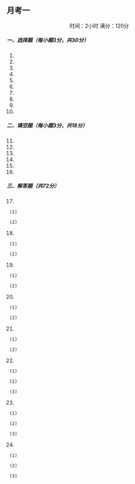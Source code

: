 ## 月考一

<center>时间：2小时             满分：120分</center>

##### 一、选择题（每小题$3$分，共$30$分）

1.   
2.   
3.   
4.   
5.   
6.   
7.   
8.   
9.   
10.  

##### 二、填空题（每小题$3$分，共$18$分）

11.  
12.   
13.   
14.   
15.   
16.  

##### 三、解答题（共$72$分）

17.   

     (1)

     (2)

18.   

     (1)

     (2)

19.   

     (1)

     (2)

20.   

     (1)

     (2)

21.   

     (1)

     (2)

22.   

     (1)

     (2)

     (3)

23.   

     (1)

     (2)

     (3)

24.   

     (1)

     (2)

     (3)